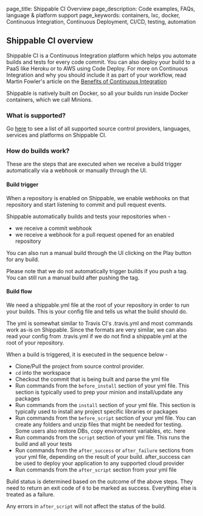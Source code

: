 page_title: Shippable CI Overview
page_description: Code examples, FAQs, language & platform support
page_keywords: containers, lxc, docker, Continuous Integration, Continuous Deployment, CI/CD, testing, automation

## Shippable CI overview

Shippable CI is a Continuous Integration platform which helps you automate builds and tests for every code commit. You can also deploy your build to a PaaS like Heroku or to AWS using Code Deploy. For more on Continuous Integration and why you should include it as part of your workflow, read Martin Fowler's article on the [Benefits of Continuous Integration](http://martinfowler.com/articles/continuousIntegration.html#BenefitsOfContinuousIntegration)

Shippable is natively built on Docker, so all your builds run inside Docker containers, which we call Minions.

### What is supported?

Go [here](gs_supported.md) to see a list of all supported source control providers, languages, services and platforms on Shippable CI.

### How do builds work?

These are the steps that are executed when we receive a build trigger automatically via a webhook or manually through the UI.

#### Build trigger

When a repository is enabled on Shippable, we enable webhooks on that repository and start listening to commit and pull request events. 

Shippable automatically builds and tests your repositories when -

- we receive a commit webhook 
- we receive a webhook for a pull request opened for an enabled repository

You can also run a manual build through the UI clicking on the Play button for any build.

Please note that we do not automatically trigger builds if you push a tag. You can still run a manual build after pushing the tag. 

#### Build flow

We need a shippable.yml file at the root of your repository in order to run your builds. This is your config file and tells us what the build should do.

The yml is somewhat similar to Travis CI's .travis.yml and most commands work as-is on Shippable. Since the formats are very similar, we can also read your config from .travis.yml if we do not find a shippable.yml at the root of your repository.

When a build is triggered, it is executed in the sequence below -

- Clone/Pull the project from source control provider.
- `cd` into the workspace
- Checkout the commit that is being built and parse the yml file
- Run commands from the `before_install` section of your yml file. This section is typically used to prep your minion and install/update any packages
- Run commands from the `install` section of your yml file. This section is typically used to install any project specific libraries or packages
- Run commands from the `before_script` section of your yml file. You can create any folders and unzip files that might be needed for testing. Some users also restore DBs, copy environment variables, etc. here
- Run commands from the `script` section of your yml file. This runs the build and all your tests
- Run commands from the `after_success` or `after_failure` sections from your yml file, depending on the result of your build. after_success can be used to deploy your application to any supported cloud provider
- Run commands from the `after_script` section from your yml file

Build status is determined based on the outcome of the above steps. They need to return an exit code of `0` to be marked as success. Everything else is treated as a failure.

Any errors in `after_script` will not affect the status of the build.



